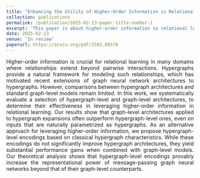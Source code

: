 ```yaml
---
title: "Enhancing the Utility of Higher-Order Information in Relational Learning"
collection: publications
permalink: /publication/2025-02-13-paper-title-number-1
excerpt: 'This paper is about higher-order information in relational learning.'
date: 2025-02-13
venue: 'In review'
paperurl: https://arxiv.org/pdf/2502.09570
---
```


<p style="text-align:justify"> Higher-order information is crucial for relational learning in many domains where relationships extend beyond pairwise interactions. Hypergraphs provide a natural framework for modeling such relationships, which has motivated recent extensions of graph neural network architectures to hypergraphs. However, comparisons between hypergraph architectures and standard graph-level models remain limited. In this work, we systematically evaluate a selection of hypergraph-level and graph-level architectures, to determine their effectiveness in leveraging higher-order information in relational learning. Our results show that graph-level architectures applied to hypergraph expansions often outperform hypergraph-level ones, even on inputs that are naturally parametrized as hypergraphs. As an alternative approach for leveraging higher-order information, we propose hypergraph-level encodings based on classical hypergraph characteristics. While these encodings do not significantly improve hypergraph architectures, they yield substantial performance gains when combined with graph-level models. Our theoretical analysis shows that hypergraph-level encodings provably increase the representational power of message-passing graph neural networks beyond that of their graph-level counterparts. </p> 

